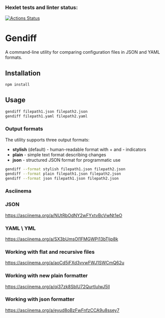 ### Hexlet tests and linter status:
[![Actions Status](https://github.com/subbotaMan/frontend-project-46/actions/workflows/hexlet-check.yml/badge.svg)](https://github.com/subbotaMan/frontend-project-46/actions)

# Gendiff

A command-line utility for comparing configuration files in JSON and YAML formats.

## Installation

```bash
npm install
```

## Usage

```bash
gendiff filepath1.json filepath2.json
gendiff filepath1.yaml filepath2.yaml
```

### Output formats

The utility supports three output formats:

- **stylish** (default) - human-readable format with + and - indicators
- **plain** - simple text format describing changes
- **json** - structured JSON format for programmatic use

```bash
gendiff --format stylish filepath1.json filepath2.json
gendiff --format plain filepath1.json filepath2.json
gendiff --format json filepath1.json filepath2.json
```

### Asciinema

### JSON
https://asciinema.org/a/NUtRbOdNY2wFYxtvBcVwNt1eO

### YAML \ YML
https://asciinema.org/a/SX3bUmsOl1FMGWPj13bTljp8k

### Working with flat and recursive files
https://asciinema.org/a/aoCd5iFXd3vvwFWJ1SWCmQ62u

### Working with new plain formatter
https://asciinema.org/a/qi37zk8SblU72QurtlulwJ5lI

### Working with json formatter
https://asciinema.org/a/eyud8oBzFwFnfzCCA9u8ssey7